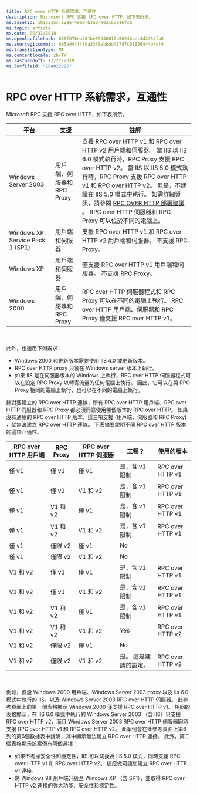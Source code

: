 ```yaml
---
title: RPC over HTTP 系統需求，互通性
description: Microsoft RPC 支援 RPC over HTTP，如下表所示。
ms.assetid: 1815315c-1286-4e60-b3a2-a02cb3016fca
ms.topic: article
ms.date: 05/31/2018
ms.openlocfilehash: 880f078ea481be59448612b5024bbec4d2f54fa5
ms.sourcegitcommit: b95a94ffffda33f9ebbdd41787c01866444b4cf4
ms.translationtype: MT
ms.contentlocale: zh-TW
ms.lasthandoff: 11/27/2019
ms.locfileid: "104022890"
---
```

# <a name="rpc-over-http-system-requirements-interoperability"></a>RPC over HTTP 系統需求，互通性

Microsoft RPC 支援 RPC over HTTP，如下表所示。



| 平台                             | 支援                       | 註解                                                                                                                                                                                                                                                                                                                                                                                                                                                                              |
|--------------------------------------|--------------------------------|---------------------------------------------------------------------------------------------------------------------------------------------------------------------------------------------------------------------------------------------------------------------------------------------------------------------------------------------------------------------------------------------------------------------------------------------------------------------------------------|
| Windows Server 2003                  | 用戶端、伺服器和 RPC Proxy | 支援 RPC over HTTP v1 和 RPC over HTTP v2 用戶端和伺服器。 當 IIS 以 IIS 6.0 模式執行時，RPC Proxy 支援 RPC over HTTP v2。 當 IIS 以 IIS 5.0 模式執行時，RPC Proxy 支援 RPC over HTTP v1 和 RPC over HTTP v2。 但是，不建議在 IIS 5.0 模式中執行。 如需詳細資訊，請參閱 [RPC OVER HTTP 部署建議](rpc-over-http-deployment-recommendations.md) 。 RPC over HTTP 伺服器和 RPC Proxy 可以位於不同的電腦上。 |
| Windows XP Service Pack 1 (SP1)  | 用戶端和伺服器            | 支援 RPC over HTTP v1 和 RPC over HTTP v2 用戶端和伺服器。 不支援 RPC Proxy。                                                                                                                                                                                                                                                                                                                                                                                         |
| Windows XP                           | 用戶端和伺服器            | 僅支援 RPC over HTTP v1 用戶端和伺服器。 不支援 RPC Proxy。                                                                                                                                                                                                                                                                                                                                                                                                         |
| Windows 2000                         | 用戶端、伺服器和 RPC Proxy | RPC over HTTP 伺服器程式和 RPC Proxy 可以在不同的電腦上執行。 RPC over HTTP 用戶端、伺服器和 RPC Proxy 僅支援 RPC over HTTP v1。                                                                                                                                                                                                                                                                                                                   |



 

此外，也適用下列需求：

-   Windows 2000 和更新版本需要使用 IIS 4.0 或更新版本。
-   RPC over HTTP proxy 只會在 Windows server 版本上執行。
-   如果 IIS 是在伺服器版本的 Windows 上執行，RPC over HTTP 伺服器程式可以在設定 RPC Proxy 以轉寄流量的任何電腦上執行。 因此，它可以在與 RPC Proxy 相同的電腦上執行，也可以在不同的電腦上執行。

針對要建立的 RPC over HTTP 連線，所有 RPC over HTTP 用戶端、RPC over HTTP 伺服器和 RPC Proxy 都必須同意使用哪個版本的 RPC over HTTP。 如果沒有通用的 RPC over HTTP 版本，這三項支援 (用戶端、伺服器和 RPC Proxy) ，就無法建立 RPC over HTTP 連線。 下表摘要說明不同 RPC over HTTP 版本的這項互通性。



| RPC over HTTP 用戶端 | RPC Proxy      | RPC over HTTP 伺服器 | 工程？                                      | 使用的版本     |
|----------------------|----------------|----------------------|---------------------------------------------|------------------|
| 僅 v1              | 僅 v1        | 僅 v1              | 是，含 v1 限制                    | RPC over HTTP v1 |
| 僅 v1              | 僅 v1        | V1 和 v2       | 是，含 v1 限制                    | RPC over HTTP v1 |
| 僅 v1              | V1 和 v2 | 僅 v1              | 是，含 v1 限制                    | RPC over HTTP v1 |
| 僅 v1              | V1 和 v2 | V1 和 v2       | 是，含 v1 限制                    | RPC over HTTP v1 |
| 僅 v1              | 僅限 v2        | 僅 v1              | No                                          |                  |
| 僅 v1              | 僅限 v2        | V1 和 v2       | No                                          |                  |
| V1 和 v2       | 僅 v1        | 僅 v1              | 是，含 v1 限制                    | RPC over HTTP v1 |
| V1 和 v2       | 僅 v1        | V1 和 v2       | 是，含 v1 限制                    | RPC over HTTP v1 |
| V1 和 v2       | V1 和 v2 | 僅 v1              | 是，含 v1 限制                    | RPC over HTTP v1 |
| V1 和 v2       | V1 和 v2 | V1 和 v2       | Yes                                         | RPC over HTTP v2 |
| V1 和 v2       | 僅限 v2        | 僅 v1              | No                                          |                  |
| V1 和 v2       | 僅限 v2        | V1 和 v2       | 是。 這是建議的設定。 | RPC over HTTP v2 |



 

例如，假設 Windows 2000 用戶端、Windows Server 2003 proxy 以及 iis 6.0 模式中執行的 IIS，以及 Windows Server 2003 RPC over HTTP 伺服器。 此參考頁面上的第一個表格顯示 Windows 2000 僅支援 RPC over HTTP v1。 相同的表格顯示，在 IIS 6.0 模式中執行的 Windows Server 2003 （含 IIS）只支援 RPC over HTTP v2，而且 Windows Server 2003 RPC over HTTP 伺服器同時支援 RPC over HTTP v1 和 RPC over HTTP v2。 此案例會在此參考頁面上第6列的第6個數據表中說明，其中顯示無法建立 RPC over HTTP 連接。 此外，第二個表格顯示該案例有兩個選擇：

-   如果不考慮安全性和穩定性，IIS 可以切換為 IIS 5.0 模式，同時支援 RPC over HTTP v1 和 RPC over HTTP v2。 這麼做可讓您建立 RPC over HTTP v1 連接。
-   將 Windows 98 用戶端升級至 Windows XP （含 SP1），並取得 RPC over HTTP v2 連接的強大功能、安全性和穩定性。

 

 




